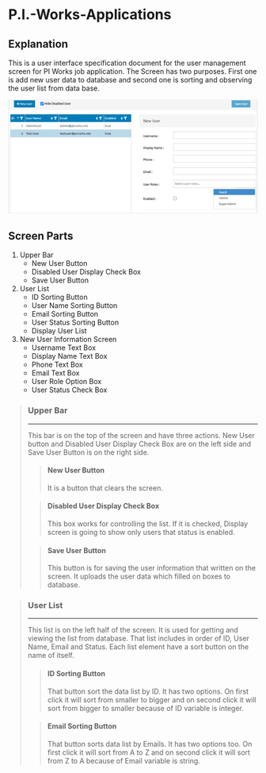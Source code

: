 # P.I.-Works-Applications
## Explanation
This is a user interface specification document for the user management screen for PI Works job application. The Screen has two purposes. First one is add new user data to database and second one is sorting and observing the user list from data base. 

![User Management Screen](/UMS.png)

## Screen Parts
1. Upper Bar
   - New User Button
   - Disabled User Display Check Box
   - Save User Button
2. User List
   - ID Sorting Button
   - User Name Sorting Button
   - Email Sorting Button
   - User Status Sorting Button
   - Display User List
3. New User Information Screen
   - Username Text Box
   - Display Name Text Box
   - Phone Text Box
   - Email Text Box
   - User Role Option Box
   - User Status Check Box
   
>  ### Upper Bar
>  -------------
>  This bar is on the top of the screen and have three actions. New User button and Disabled User Display Check Box are on the left side and Save User Button is on the right side.
>
>>  #### New User Button
>>   It is a button that clears the screen.
>
>>  #### Disabled User Display Check Box
>>    This box works for controlling the list. If it is checked, Display screen is going to show only users that status is enabled.
>
>>  #### Save User Button
>>    This button is for saving the user information that written on the screen. 
>>    It uploads the user data which filled on boxes to database.

>  ###  User List
>  --------------
>  This list is on the left half of the screen. It is used for getting and viewing the list from database. That list includes in order of ID, User Name, Email and Status. Each list element have a sort button on the name of itself.
>
>>  #### ID Sorting Button
>>  That button sort the data list by ID. It has two options. On first click it will sort from smaller to bigger and on second click it will sort from bigger to smaller because of ID variable is integer.
>
>> #### Email Sorting Button
>>  That button sorts data list by Emails. It has two options too. On first click it will sort from A to Z and on second click it will sort from Z to A because of Email variable is string.
>>
>>
